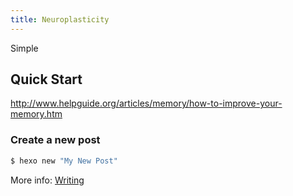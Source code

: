 ```yaml
---
title: Neuroplasticity
---
```

Simple

## Quick Start
http://www.helpguide.org/articles/memory/how-to-improve-your-memory.htm
### Create a new post

``` bash
$ hexo new "My New Post"
```

More info: [Writing](https://hexo.io/docs/writing.html)
